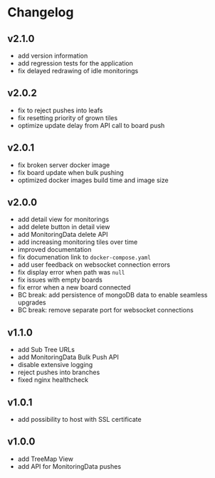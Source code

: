 # Changelog

## v2.1.0

* add version information
* add regression tests for the application
* fix delayed redrawing of idle monitorings

## v2.0.2

* fix to reject pushes into leafs
* fix resetting priority of grown tiles
* optimize update delay from API call to board push

## v2.0.1

* fix broken server docker image
* fix board update when bulk pushing
* optimized docker images build time and image size

## v2.0.0

* add detail view for monitorings
* add delete button in detail view
* add MonitoringData delete API
* add increasing monitoring tiles over time
* improved documentation
* fix documenation link to `docker-compose.yaml`
* add user feedback on websocket connection errors
* fix display error when path was `null`
* fix issues with empty boards
* fix error when a new board connected
* BC break: add persistence of mongoDB data to enable seamless upgrades
* BC break: remove separate port for websocket connections

## v1.1.0

* add Sub Tree URLs
* add MonitoringData Bulk Push API
* disable extensive logging
* reject pushes into branches
* fixed nginx healthcheck

## v1.0.1

* add possibility to host with SSL certificate

## v1.0.0

* add TreeMap View
* add API for MonitoringData pushes
